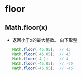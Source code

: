 # floor

## Math.floor(x)

  - 返回小于x的最大整数。 向下取整

    ```js
    Math.floor( 45.95);  // 45
    Math.floor( 45.05);  // 45
    Math.floor( 4 );     // 4
    Math.floor(-45.05);  // -46
    Math.floor(-45.95);  // -46
    ```
